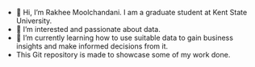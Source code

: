 - 👋 Hi, I’m Rakhee Moolchandani. I am a graduate student at Kent State University.
- 👀 I’m interested and passionate about data. 
- 🌱 I’m currently learning how to use suitable data to gain business insights and make informed decisions from it.
- This Git repository is made to showcase some of my work done.

<!---
rmoolchandani/rmoolchandani is a ✨ special ✨ repository because its `README.md` (this file) appears on your GitHub profile.
You can click the Preview link to take a look at your changes.
--->
